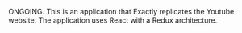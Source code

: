 ONGOING.
This is an application that Exactly replicates the Youtube website. The application uses React with a Redux architecture.
